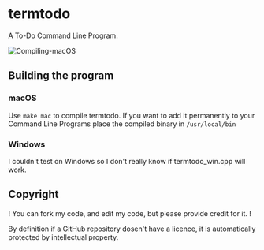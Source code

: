 # termtodo
A To-Do Command Line Program.

![Compiling-macOS](https://github.com/mrmalac/termtodo/workflows/Compiling-macOS/badge.svg)


## Building the program
### macOS
Use ```make mac``` to compile termtodo. If you want to add it permanently to your Command Line Programs place the compiled binary in ```/usr/local/bin```

### Windows
I couldn't test on Windows so I don't really know if termtodo_win.cpp will work.


## Copyright
! You can fork my code, and edit my code, but please provide credit for it. !

By definition if a GitHub repository dosen't have a licence, it is automatically protected by intellectual property.
